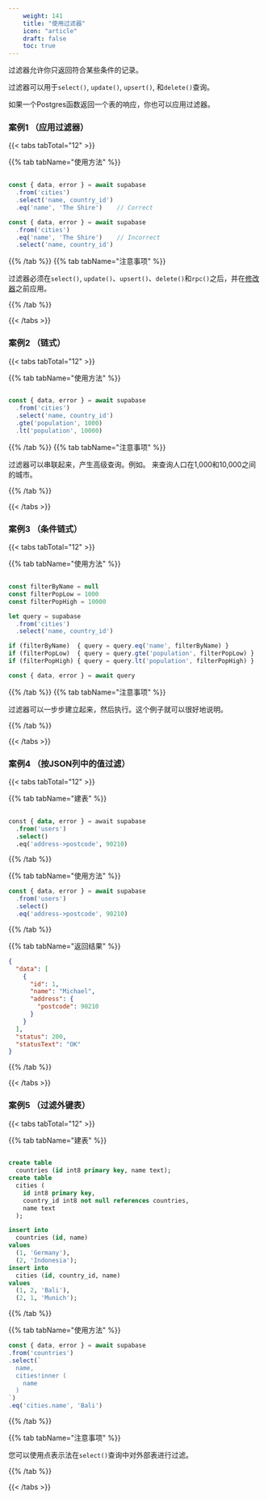 ```yaml
---
    weight: 141
    title: "使用过滤器"
    icon: "article"
    draft: false
    toc: true
---
```


过滤器允许你只返回符合某些条件的记录。

过滤器可以用于`select()`, `update()`, `upsert()`, 和`delete()`查询。

如果一个Postgres函数返回一个表的响应，你也可以应用过滤器。




### 案例1  （应用过滤器）

{{< tabs tabTotal="12" >}}

{{% tab tabName="使用方法" %}}



```ts
                                                                              
const { data, error } = await supabase
  .from('cities')
  .select('name, country_id')
  .eq('name', 'The Shire')    // Correct

const { data, error } = await supabase
  .from('cities')
  .eq('name', 'The Shire')    // Incorrect
  .select('name, country_id')
```



{{% /tab %}}
{{% tab tabName="注意事项" %}}



过滤器必须在`select()`, `update()`、`upsert()`、`delete()`和`rpc()`之后，并在[修改器](/docs/app/SDKdocs/JavaScript/database/using-modifiers)之前应用。



{{% /tab %}}


{{< /tabs >}}


### 案例2  （链式）

{{< tabs tabTotal="12" >}}
 
{{% tab tabName="使用方法" %}}



```ts
                                                                              
const { data, error } = await supabase
  .from('cities')
  .select('name, country_id')
  .gte('population', 1000)
  .lt('population', 10000)
```



{{% /tab %}}
{{% tab tabName="注意事项" %}}



过滤器可以串联起来，产生高级查询。例如。
来查询人口在1,000和10,000之间的城市。



{{% /tab %}}


{{< /tabs >}}




### 案例3  （条件链式）

{{< tabs tabTotal="12" >}}
 
{{% tab tabName="使用方法" %}}



```ts
                                                                              
const filterByName = null
const filterPopLow = 1000
const filterPopHigh = 10000

let query = supabase
  .from('cities')
  .select('name, country_id')

if (filterByName)  { query = query.eq('name', filterByName) }
if (filterPopLow)  { query = query.gte('population', filterPopLow) }
if (filterPopHigh) { query = query.lt('population', filterPopHigh) }

const { data, error } = await query
```



{{% /tab %}}
{{% tab tabName="注意事项" %}}



过滤器可以一步步建立起来，然后执行。这个例子就可以很好地说明。



{{% /tab %}}


{{< /tabs >}}



### 案例4  （按JSON列中的值过滤）

{{< tabs tabTotal="12" >}}
 
{{% tab tabName="建表" %}}



```sql
                                                                              
const { data, error } = await supabase
  .from('users')
  .select()
  .eq('address->postcode', 90210)
```



{{% /tab %}}

{{% tab tabName="使用方法" %}}



  ```ts
  const { data, error } = await supabase
    .from('users')
    .select()
    .eq('address->postcode', 90210)
  ```



{{% /tab %}}



{{% tab tabName="返回结果" %}}



  ```json
  {
    "data": [
      {
        "id": 1,
        "name": "Michael",
        "address": {
          "postcode": 90210
        }
      }
    ],
    "status": 200,
    "statusText": "OK"
  }
  ```



{{% /tab %}}


{{< /tabs >}}





### 案例5  （过滤外键表）

{{< tabs tabTotal="12" >}}
 
{{% tab tabName="建表" %}}



```sql
                                                                              
create table
  countries (id int8 primary key, name text);
create table
  cities (
    id int8 primary key,
    country_id int8 not null references countries,
    name text
  );

insert into
  countries (id, name)
values
  (1, 'Germany'),
  (2, 'Indonesia');
insert into
  cities (id, country_id, name)
values
  (1, 2, 'Bali'),
  (2, 1, 'Munich');
```



{{% /tab %}}

{{% tab tabName="使用方法" %}}



  ```ts
const { data, error } = await supabase
  .from('countries')
  .select(`
    name,
    cities!inner (
      name
    )
  `)
  .eq('cities.name', 'Bali')
  ```



{{% /tab %}}



{{% tab tabName="注意事项" %}}



您可以使用点表示法在`select()`查询中对外部表进行过滤。



{{% /tab %}}


{{< /tabs >}}
